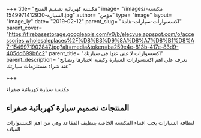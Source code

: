 +++
title= "مكنسة كهربائية تصميم المنتج"
image= "/images/مكنسة-السيارة-1549971412930.jpg"
author= "مؤمن"
type= "image"
layout= "image_ly"
date= "2019-02-12"
parent_slug= "اكسسوارات-سيارات-هامة"
parent_cover= "https://firebasestorage.googleapis.com/v0/b/elecvue.appspot.com/o/accessories.wholesaleplaces%2F%D8%B3%D9%8A%D8%A7%D8%B1%D8%A7-1549971902847.jpg?alt=media&token=ba259e4e-813b-417e-83d9-405dd699b6c2"
parent_title= "اكسسوارات لا غني عنها في سيارتك"
parent_description= "تعرف علي اهم اكسسوارات السيارة وكيفية اختيارها ونصائح عند شراء مستلزمات سيارتك"

+++

مكنسة سيارة كهربائية صفراء
## المنتجات تصميم سيارة كهربائية صفراء
لنظافة السيارات يجب اقتناء المكنسة الخاصة بتنظيف المقاعد وهي من اهم اكسسوارات القيادة